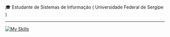 
<p>🎓 Estudante de Sistemas de Informação ( Universidade Federal de Sergipe ) </p>
<hr>

[![My Skills](https://skillicons.dev/icons?i=go,java,spring,postman,postgresql,git)](https://skillicons.dev)
<!-- arduino,kafka,aws,docker -->
